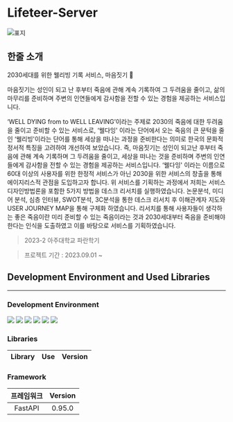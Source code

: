 # Lifeteer-Server
![표지](https://github.com/Ajou-Lifeteer/Lifeteer-iOS/assets/79050615/91d509b4-db54-42c2-8cfb-bc4a1ea43ed0)

## 한줄 소개
2030세대를 위한 웰리빙 기록 서비스, 마음짓기 🌿

마음짓기는 성인이 되고 난 후부터 죽음에 관해 계속 기록하여 그 두려움을 줄이고, 
삶의 마무리를 준비하며 주변의 인연들에게 감사함을 전할 수 있는 경험을 제공하는 서비스입니다.

‘WELL DYING from to WELL LEAVING’이라는 주제로 2030의 죽음에 대한 두려움을 줄이고 준비할 수 있는 서비스로, ‘웰다잉' 이라는 단어에서 오는 죽음의 큰 문턱을 줄인 ‘웰리빙'이라는 단어를 통해 세상을 떠나는 과정을 준비한다는 의미로 한국의 문화적 정서적 특징을 고려하여 개선하여 보았습니다. 즉, 마음짓기는 성인이 되고난 후부터 죽음에 관해 계속 기록하며 그 두려움을 줄이고, 세상을 떠나는 것을 준비하며 주변의 인연들에게 감사함을 전할 수 있는 경험을 제공하는 서비스입니다. ‘웰다잉' 이라는 이름으로 60대 이상의 사용자를 위한 한정적 서비스가 아닌 2030을 위한 서비스의 창출을 통해 에이지리스적 관점을 도입하고자 합니다. 위 서비스를 기획하는 과정에서 저희는 서비스디자인방법론을 포함한 5가지 방법을 데스크 리서치를 실행하였습니다. 논문분석, 미디어 분석, 심층 인터뷰, SWOT분석, 3C분석을 통한 데스크 리서치 후 이해관계자 지도와 USER JOURNEY MAP을 통해 구체화 하였습니다. 리서치를 통해 사용자들이 생각하는 좋은 죽음이란 미리 준비할 수 있는 죽음이라는 것과 2030세대부터 죽음을 준비해야한다는 인식을 도출하였고 이를 바탕으로 서비스를 기획하였습니다.

> 2023-2 아주대학교 파란학기

> 프로젝트 기간 : 2023.09.01 ~ 


## Development Environment and Used Libraries
---

### Development Environment
<p align="left">
<img src ="https://img.shields.io/badge/FastAPI-0.95.0-005571?logo=FastAPI">
<img src ="https://img.shields.io/badge/docker-24.0.4-%230db7ed?logo=docker">
<img src ="https://img.shields.io/badge/python-3.11.3-3670A0?logo=python">
<img src ="https://img.shields.io/badge/ubuntu-22.04-E95420?logo=ubuntu">
<img src ="https://img.shields.io/badge/mongoDB-4.2-%234ea94b?logo=MongoDB">
<img src ="https://img.shields.io/badge/mariaDB-11.0-003545?logo=mariaDB">

### Libraries

Library | Use | Version
:---------:|:----------:|:---------:



### Framework

프레임워크 | Version
:---------:|:----------:
 FastAPI | 0.95.0

